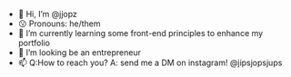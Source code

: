 - 👋 Hi, I’m @jjopz
- 😗 Pronouns: he/them
- 🌱 I’m currently learning some front-end principles to enhance my portfolio
- 💞️ I’m looking be an entrepreneur
- 📫 Q:How to reach you? A: send me a DM on instagram! @jipsjopsjups


